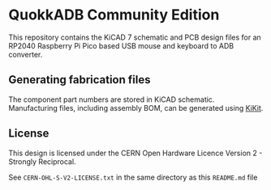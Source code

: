QuokkADB Community Edition
==========================

This repository contains the KiCAD 7 schematic and PCB design files for an RP2040 Raspberry Pi Pico based USB mouse and keyboard to ADB converter.

Generating fabrication files
----------------------------

The component part numbers are stored in KiCAD schematic.
Manufacturing files, including assembly BOM, can be generated using [KiKit](https://github.com/yaqwsx/KiKit).

License
-------
This design is licensed under the CERN Open Hardware Licence Version 2 - Strongly Reciprocal. 

See `CERN-OHL-S-V2-LICENSE.txt` in the same directory as this `README.md` file